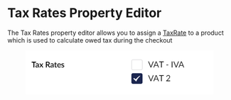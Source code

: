 # Tax Rates Property Editor

The Tax Rates property editor allows you to assign a [TaxRate](../../object-reference/taxrate.md) to a product which is used to calculate owed tax during the checkout

<figure><img src="../../../../.gitbook/assets/TaxRatePropertyEditor.png" alt=""><figcaption></figcaption></figure>

